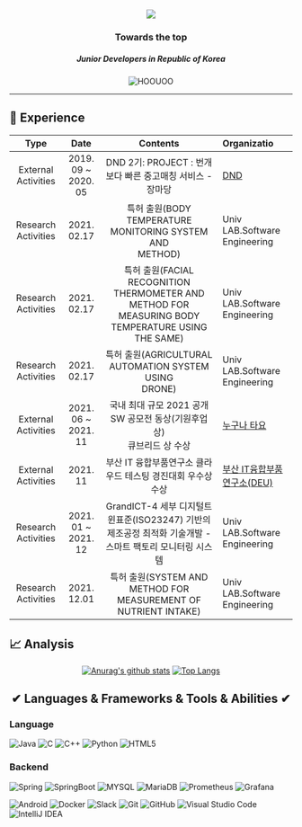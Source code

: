 <h1 align="center">
  <a href="https://git.io/typing-svg">
    <img src = "https://readme-typing-svg.herokuapp.com?size=30&center=true&vCenter=true&lines=I'm+Park+Sungho+%F0%9F%91%8B;">
  </a>
</h1>
<h3 align ="center"> Towards the top </h3>
<h5 align = "center"> Junior Developers in Republic of Korea</h5>
<p align="center"> <img src="https://komarev.com/ghpvc/?username=HOOUOO&label=PROFILE+VIEWS" alt="HOOUOO"> 
<hr>

## 📆 Experience

|        Type         |          Date           |                           Contents                           | Organizatio                                                  |
| :-----------------: | :---------------------: | :----------------------------------------------------------: | :----------------------------------------------------------- |
| External Activities | 2019. 09 ~</br>2020. 05 |  DND 2기: PROJECT : 번개보다 빠른 중고매칭 서비스 - 장마당   | [DND](https://dnd.ac/)                                       |
| Research Activities |       2021. 02.17       | 특허 출원(BODY TEMPERATURE MONITORING SYSTEM AND<br/>METHOD) | Univ LAB.Software Engineering                                |
| Research Activities |       2021. 02.17       | 특허 출원(FACIAL RECOGNITION<br/>THERMOMETER AND METHOD FOR MEASURING BODY TEMPERATURE USING THE SAME) | Univ LAB.Software Engineering                                |
| Research Activities |       2021. 02.17       |  특허 출원(AGRICULTURAL AUTOMATION SYSTEM USING<br/>DRONE)   | Univ LAB.Software Engineering                                |
| External Activities | 2021. 06 ~</br>2021. 11 | 국내 최대 규모 2021 공개 SW 공모전 동상(기원후업상)<br />큐브리드  상 수상 | [누구나 타요](https://www.oss.kr/dev_competition_activities/show/1410e6c2-8939-4806-8e81-16058edba58b?page=2) |
| External Activities |        2021. 11         | 부산 IT 융합부품연구소 클라우드 테스팅 경진대회 우수상 수상  | [부산 IT융합부품연구소(DEU)](https://www.cidi.re.kr/bbs/board.php?bo_table=notice&wr_id=72) |
| Research Activities | 2021. 01 ~</br>2021. 12 | GrandICT-4 세부 디지털트윈표준(ISO23247) 기반의제조공정 최적화 기술개발 - 스마트 팩토리 모니터링 시스템 | Univ LAB.Software Engineering                                |
| Research Activities |       2021. 12.01       | 특허 출원(SYSTEM AND METHOD FOR MEASUREMENT OF<br/>NUTRIENT INTAKE) | Univ LAB.Software Engineering                                |


## 📈 Analysis
<div align=center>
 <div>
  
  [![Anurag's github stats](https://github-readme-stats.vercel.app/api?username=Hoouoo)](https://github.com/anuraghazra/github-readme-stats)
  [![Top Langs](https://github-readme-stats.vercel.app/api/top-langs/?username=Hoouoo&layout=compact)](https://github.com/anuraghazra/github-readme-stats)
  </div>
</div>


<h2 align="center">✔ Languages & Frameworks & Tools & Abilities ✔</h2>  

### Language  
![Java](https://img.shields.io/badge/Java-FE2E2E?style=flat-square&logo=Java&logoColor=white)
![C](https://img.shields.io/badge/C-A8B9CC?style=flat-square&logo=C&logoColor=white)
![C++](https://img.shields.io/badge/C++-00599C?style=flat-square&logo=C%2B%2B&logoColor=white)
![Python](https://img.shields.io/badge/Python-3776AB?style=flat-square&logo=Python&logoColor=white)
![HTML5](https://img.shields.io/badge/HTML5-E34F26?style=flat-square&logo=HTML5&logoColor=white)

### Backend
![Spring](https://img.shields.io/badge/Spring-6DB33F?style=flat-square&logo=jQuery&logoColor=white)
![SpringBoot](https://img.shields.io/badge/SpringBoot-6DB33F?style=flat-square&logo=SpringBoot&logoColor=white)
![MYSQL](https://img.shields.io/badge/MySQL-4479A1?style=flat-square&logo=MySQL&logoColor=white)
![MariaDB](https://img.shields.io/badge/MariaDB-003545?style=flat-square&logo=MariaDB&logoColor=white)
![Prometheus](https://img.shields.io/badge/Prometheus-BD1C2B?style=flat-square&logo=Prometheus&logoColor=white)
![Grafana](https://img.shields.io/badge/Grafana-F46800?style=flat-square&logo=Grafana&logoColor=white)  

![Android](https://img.shields.io/badge/Android-3DDC84?style=flat-square&logo=Android&logoColor=white)
![Docker](https://img.shields.io/badge/Docker-2496ED?style=flat-square&logo=Docker&logoColor=white)
![Slack](https://img.shields.io/badge/Slack-E34F26?style=flat-square&logo=HTML5&logoColor=white)
![Git](https://img.shields.io/badge/Git-F05032?style=flat-square&logo=Git&logoColor=white)
![GitHub](https://img.shields.io/badge/GitHub-FFFFFF?style=flat-square&logo=GitHub&logoColor=black)
![Visual Studio Code](https://img.shields.io/badge/Visual_Studio_Code-007ACC?style=flat-square&logo=Visual-Studio-Code&logoColor=white)
![IntelliJ IDEA](https://img.shields.io/badge/IntelliJ_IDEA-E34F26?style=flat-square&logo=IntelliJ-IDEA&logoColor=white)



<!--|Type|Date|Contents|Organization|
|Student|2017.03 ~ 2023.2|Department of Computer Software Engineering|Dongeui University| -->
<!--h2 align="center"> Todo💦 </h2>  
<img src="https://img.shields.io/badge/React-61DAFB?style=flat-square&logo=React&logoColor=white" /-->

<!--
**Hoouoo/Hoouoo** is a ✨ _special_ ✨ repository because its `README.md` (this file) appears on your GitHub profile.

Here are some ideas to get you started:

- 🔭 I’m currently working on ...
- 🌱 I’m currently learning ...
- 👯 I’m looking to collaborate on ...
- 🤔 I’m looking for help with ...
- 💬 Ask me about ...
- 📫 How to reach me: ...
- 😄 Pronouns: ...
- ⚡ Fun fact: ...
-->
